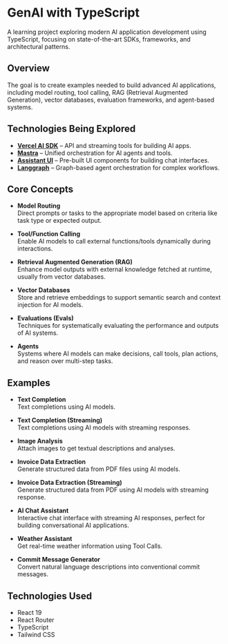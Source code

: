 # GenAI with TypeScript

A learning project exploring modern AI application development using TypeScript, focusing on state-of-the-art SDKs, frameworks, and architectural patterns.

## Overview

The goal is to create examples needed to build advanced AI applications, including model routing, tool calling, RAG (Retrieval Augmented Generation), vector databases, evaluation frameworks, and agent-based systems.

## Technologies Being Explored

- **[Vercel AI SDK](https://sdk.vercel.ai/docs/introduction)** – API and streaming tools for building AI apps.
- **[Mastra](https://mastra.ai/)** – Unified orchestration for AI agents and tools.
- **[Assistant UI](https://www.assistant-ui.com/)** – Pre-built UI components for building chat interfaces.
- **[Langgraph](https://github.com/langchain-ai/langgraphjs)** – Graph-based agent orchestration for complex workflows.

## Core Concepts

- **Model Routing**  
  Direct prompts or tasks to the appropriate model based on criteria like task type or expected output.

- **Tool/Function Calling**  
  Enable AI models to call external functions/tools dynamically during interactions.

- **Retrieval Augmented Generation (RAG)**  
  Enhance model outputs with external knowledge fetched at runtime, usually from vector databases.

- **Vector Databases**  
  Store and retrieve embeddings to support semantic search and context injection for AI models.

- **Evaluations (Evals)**  
  Techniques for systematically evaluating the performance and outputs of AI systems.

- **Agents**  
  Systems where AI models can make decisions, call tools, plan actions, and reason over multi-step tasks.

## Examples

- **Text Completion**  
  Text completions using AI models.

- **Text Completion (Streaming)**  
  Text completions using AI models with streaming responses.

- **Image Analysis**  
  Attach images to get textual descriptions and analyses.
- **Invoice Data Extraction**  
  Generate structured data from PDF files using AI models.

- **Invoice Data Extraction (Streaming)**  
  Generate structured data from PDF using AI models with streaming response.

- **AI Chat Assistant**  
  Interactive chat interface with streaming AI responses, perfect for building conversational AI applications.

- **Weather Assistant**  
  Get real-time weather information using Tool Calls.

- **Commit Message Generator**  
  Convert natural language descriptions into conventional commit messages.

## Technologies Used

- React 19
- React Router
- TypeScript
- Tailwind CSS

